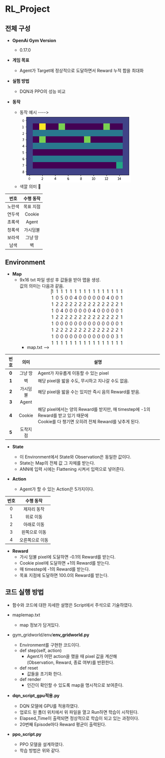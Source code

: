 <!-- 스페이스 바 두 번 치면 한 줄 통째로 공백 생성 -->
# RL_Project

## 전체 구성
- **OpenAi Gym Version**
  - 0.17.0
    
- **게임 목표**
  - Agent가 Target에 정상적으로 도달하면서 Reward 누적 합을 최대화<br/>

- **실험 방법**
  - DQN과 PPO의 성능 비교
    
- **동작**
  - 동작 예시 ----> ![poster](./anim.gif) <br/>
  - 색깔 의미 🔽 <br/>
    
| **번호**          | **수행 동작** | 
| :------------:    | :-----------: |
| 노란색             | 목표 지점     |   
| 연두색             | Cookie       |            
| 초록색             | Agent        |              
| 청록색             | 가시덤불      |    
| 보라색             | 그냥 땅       |  
| 남색               | 벽            |  

  
 
## Environment
- **Map**
  - 9x16 txt 파일 생성 후 값들을 받아 맵을 생성.<br/>값의 의미는 다음과 같음.<br/>
    - map.txt --> ![poster](./916.PNG)
      
| **번호** | **의미** | **설명**                                                                                                                              |
|:--------:|:--------:|--------------------------------------------------------------------------------------------------------                               |
| **0**    | 그냥 땅   | Agent가 자유롭게 이동할 수 있는 pixel                                                                                                   |
| **1**    | 벽        | 해당 pixel을 밟을 수도, 무시하고 지나갈 수도 없음.                                                                                       |
| **2**    | 가시덤불  | 해당 pixel을 밟을 수는 있지만 즉시 음의 Reward를 받음.                                                                                   |
| **3**    | Agent    |                                                                                                                                       |
| **4**    | Cookie   | 해당 pixel에서는 양의 Reward를 받지만, 매 timestep에 -1의 Reward를 받고 있기 때문에<br/>Cookie를 다 챙기면 오히려 전체 Reward를 낮추게 된다. |
| **5**    | 도착지점  |                                                                                                                                       |


- **State**
  - 이 Environment에서 State와 Observation은 동일한 값이다.<br/>
  - State는 Map의 전체 값 그 자체를 받는다.<br/>
  - ANN에 입력 시에는 Flattening 시켜서 입력으로 넣어준다.<br/>

- **Action**
  - Agent가 할 수 있는 Action은 5가지이다.<br/>

| **번호**          | **수행 동작** | 
| :------------:    | :-----------: |
| 0                 | 제자리 동작    |   
| 1                 | 위로 이동      |            
| 2                 | 아래로 이동    |              
| 3                 | 왼쪽으로 이동  |    
| 4                 | 오른쪽으로 이동|             


- **Reward**
  - 가시 덤불 pixel에 도달하면 -0.1의 Reward를 받는다.<br/>
  - Cookie pixel에 도달하면 +1의 Reward를 받는다.<br/>
  - 매 timestep에 -1의 Reward를 받는다.<br/>
  - 목표 지점에 도달하면 100.0의 Reward를 받는다.



## 코드 실행 방법
- 함수와 코드에 대한 자세한 설명은 Script에서 주석으로 기술하였다.
- maplemap.txt
  - map 정보가 담겨있다.
- gym_gridworld/env/**env_gridworld.py**
  - Environment를 구현한 코드이다.
  - def step(self, action)
    - Agent가 어떤 action을 했을 때 pixel 값을 계산해<br/>(Observation, Reward, 종료 여부)를 반환한다.
  - def reset
    - 값들을 초기화 한다.
  - def render   
    - 인간이 확인할 수 있도록 map을 명시적으로 보여준다.
 
- **dqn_script_gpu적용.py**
  - DQN 모델에 GPU를 적용하였다.
  - 업로드 된 폴더 위치에서 위 파일을 열고 Run하면 학습이 시작된다.
  - Elapsed_Time이 출력되면 정상적으로 학습이 되고 있는 과정이다.
  - 20번째 Episode마다 Reward 평균이 출력된다.
  
- **ppo_script.py**
  - PPO 모델을 설계하였다.
  - 학습 방법은 위와 같다.
